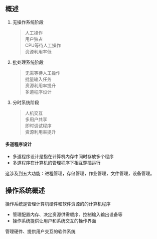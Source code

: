 ## 概述
1. 无操作系统阶段
    > 人工操作  
    > 用户独占  
    > CPU等待人工操作    
    > 资源利用率低
2. 批处理系统阶段
    > 无需等待人工操作  
    > 批量输入任务  
    > 资源利用率提升    
    > 多道程序设计
3. 分时系统阶段
    > 人机交互  
    > 多用户共享  
    > 即时调试程序  
    > 资源利用率提升  

#### 多道程序设计
- 多道程序设计是指在计算机内存中同时存放多个程序
- 多道程序在计算机的管理程序下相互穿插运行

这涉及到五大功能：进程管理，存储管理，作业管理，文件管理，设备管理。

## 操作系统概述
操作系统是管理计算机硬件和软件资源的的计算机程序
- 管理配置内存、决定资源供需顺序、控制输入输出设备等
- 操作系统提供让用户和系统交互的操作界面

管理硬件、提供用户交互的软件系统

